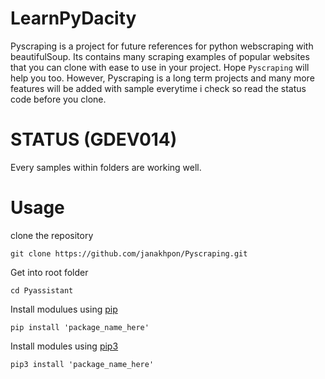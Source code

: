 # LearnPyDacity
  Pyscraping is a project for future references for python webscraping with beautifulSoup. Its contains many scraping examples of popular websites that you can clone with ease to use in your project. Hope `Pyscraping` will help you too. However, Pyscraping is a long term projects and many more features will be added with sample everytime i check so read the status code before you clone.


# STATUS (GDEV014)
  Every samples within folders are working well.




# Usage

clone the repository

    git clone https://github.com/janakhpon/Pyscraping.git

Get into root folder

    cd Pyassistant

Install modulues using [pip](https://pypi.org/project/pip/)

    pip install 'package_name_here'

Install modules using [pip3](https://pypi.org/project/pip/)

    pip3 install 'package_name_here'
